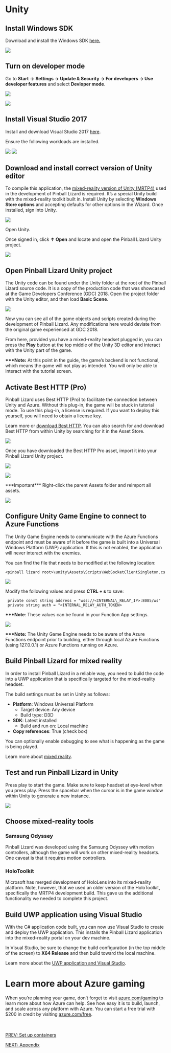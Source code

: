 Unity
=====

<span id="_Download_and_Install" class="anchor"><span id="_Toc519166875" class="anchor"></span></span>Install Windows SDK
-------------------------------------------------------------------------------------------------------------------------

Download and install the Windows SDK
[here.](https://developer.microsoft.com/en-US/windows/downloads/windows-10-sdk)

![](/media/image107.png)

Turn on developer mode
----------------------

Go to **Start** **-&gt;** **Settings -&gt; Update & Security -&gt; For
developers -&gt; Use developer features** and select **Devloper mode**.

![](/media/image108.png)

![](/media/image109.png)

Install Visual Studio 2017
--------------------------

Install and download Visual Studio 2017
[here](https://visualstudio.microsoft.com/downloads/?utm_medium=microsoft&utm_source=docs.microsoft.com&utm_campaign=button+cta&utm_content=download+vs2017).

Ensure the following workloads are installed.

![](/media/image110.png) ![](/media/image111.png)

Download and install correct version of Unity editor
----------------------------------------------------

To compile this application, the [mixed-reality version of Unity
(MRTP4)](http://beta.unity3d.com/download/b1565bfe4a0c/UnityDownloadAssistant.exe)
used in the development of Pinball Lizard is required. It’s a special
Unity build with the mixed-reality toolkit built in. Install Unity by
selecting **Windows Store options** and accepting defaults for other
options in the Wizard. Once installed, sign into Unity.

![](/media/image112.png)

Open Unity.

Once signed in, click **↑ Open** and locate and open the Pinball Lizard
Unity project.

![](/media/image113.png)

<span id="_Download_Source_Code" class="anchor"><span id="_Azure_Functions" class="anchor"><span id="_Open_the_Pinball" class="anchor"><span id="_Toc519166877" class="anchor"></span></span></span></span>Open Pinball Lizard Unity project
--------------------------------------------------------------------------------------------------------------------------------------------------------------------------------------------------------------------------------------------

The Unity code can be found under the Unity folder at the root of the
Pinball Lizard source code. It is a copy of the production code that was
showcased at the Game Developers Conference (GDC) 2018. Open the project
folder with the Unity editor, and then load **Basic Scene**.

![](/media/image114.png)

Now you can see all of the game objects and scripts created during the
development of Pinball Lizard. Any modifications here would deviate from
the original game experienced at GDC 2018.

From here, provided you have a mixed-reality headset plugged in, you can
press the **Play** button at the top middle of the Unity 3D editor and
interact with the Unity part of the game.

**\*\*\*Note:** At this point in the guide, the game’s backend is not
functional, which means the game will not play as intended. You will
only be able to interact with the tutorial screen.

<span id="_Activate_HTTP_Pro" class="anchor"><span id="_Toc519166878" class="anchor"></span></span>Activate Best HTTP (Pro)
---------------------------------------------------------------------------------------------------------------------------

Pinball Lizard uses Best HTTP (Pro) to facilitate the connection between
Unity and Azure. Without this plug-in, the game will be stuck in
tutorial mode. To use this plug-in, a license is required. If you want
to deploy this yourself, you will need to obtain a license key.

Learn more or [download Best
HTTP](https://assetstore.unity.com/packages/tools/network/best-http-10872).
You can also search for and download Best HTTP from within Unity by
searching for it in the Asset Store.

![](/media/image115.png)

Once you have downloaded the Best HTTP Pro asset, import it into your
Pinball Lizard Unity project.

![](/media/image116.png)

![](/media/image117.png)

\*\*\*Important\*\*\* Right-click the parent Assets folder and reimport
all assets.

![](/media/image118.png)

<span id="_Configuring_Unity_Game" class="anchor"><span id="_Toc519166879" class="anchor"></span></span>Configure Unity Game Engine to connect to Azure Functions
-----------------------------------------------------------------------------------------------------------------------------------------------------------------

The Unity Game Engine needs to communicate with the Azure Functions
endpoint and must be aware of it before the game is built into a
Universal Windows Platform (UWP) application. If this is not enabled,
the application will never interact with the enemies.

You can find the file that needs to be modified at the following
location:

```<pinball lizard root>\unity\Assets\Scripts\WebSocketClientSingleton.cs```

![](/media/image119.png)

Modify the following values and press **CTRL + s** to save:
```
 private const string address = "wss://<INTERNAL\_RELAY_IP>:8085/ws"
 private string auth = "<INTERNAL_RELAY_AUTH_TOKEN>
```
**\*\*\*Note**: These values can be found in your Function App settings.

![](/media/image120.png)

**\*\*\*Note:** The Unity Game Engine needs to be aware of the Azure
Functions endpoint prior to building, either through local Azure
Functions (using 127.0.0.1) or Azure Functions running on Azure.

<span id="_Building_Pinball_Lizard" class="anchor"><span id="_Toc519166880" class="anchor"></span></span>Build Pinball Lizard for mixed reality
-----------------------------------------------------------------------------------------------------------------------------------------------

In order to install Pinball Lizard in a reliable way, you need to build
the code into a UWP application that is specifically targeted for the
mixed-reality headset.

The build settings must be set in Unity as follows:

-   **Platform**: Windows Universal Platform
    -   Target device: Any device
    -   Build type: D3D
-   **SDK**: Latest installed
    -   Build and run on: Local machine
-   **Copy references**: True (check box)

You can optionally enable debugging to see what is happening as the game
is being played.

Learn more about [mixed
reality](https://docs.microsoft.com/en-us/windows/mixed-reality/unity-development-overview).

Test and run Pinball Lizard in Unity
------------------------------------

Press play to start the game. Make sure to keep headset at eye-level
when you press play. Press the spacebar when the cursor is in the game
window within Unity to generate a new instance.

![](/media/image121.png)

<span id="_Holotoolkit" class="anchor"><span id="_Mixed_Reality" class="anchor"><span id="_Toc519166881" class="anchor"></span></span></span>Choose mixed-reality tools
-----------------------------------------------------------------------------------------------------------------------------------------------------------------------

### Samsung Odyssey 

Pinball Lizard was developed using the Samsung Odyssey with motion
controllers, although the game will work on other mixed-reality
headsets. One caveat is that it requires motion controllers.

### HoloToolkit

Microsoft has merged development of HoloLens into its mixed-reality
platform. Note, however, that we used an older version of the
HoloToolkit, specifically the MRTP4 development build. This gave us the
additional functionality we needed to complete this project.

<span id="_Build_UWP_Application" class="anchor"><span id="_Toc519166884" class="anchor"></span></span>Build UWP application using Visual Studio
------------------------------------------------------------------------------------------------------------------------------------------------

With the C\# application code built, you can now use Visual Studio to
create and deploy the UWP application. This installs the Pinball Lizard
application into the mixed-reality portal on your dev machine.

In Visual Studio, be sure to change the build configuration (in the top
middle of the screen) to **X64 Release** and then build toward the local
machine.

Learn more about the [UWP application and Visual
Studio](https://docs.microsoft.com/en-us/windows/uwp/packaging/packaging-uwp-apps).

<span id="_Toc519166892" class="anchor"><span id="_Toc519166885" class="anchor"></span></span>Learn more about Azure gaming
===========================================================================================================================

When you’re planning your game, don’t forget to visit
[azure.com/gaming](https://indigoslate.sharepoint.com/sites/pwa/VR%20Game%20Development%20%20Launch%20%5bAzure%20Gaming%5d/Shared%20Documents/Working/GitHub%20step%20by%20step/azure.com/gaming)
to learn more about how Azure can help. See how easy it is to build,
launch, and scale across any platform with Azure. You can start a free
trial with \$200 in credit by visiting
[azure.com/free](https://indigoslate.sharepoint.com/sites/pwa/VR%20Game%20Development%20%20Launch%20%5bAzure%20Gaming%5d/Shared%20Documents/Working/GitHub%20step%20by%20step/azure.com/free).

<br><br>
[PREV: Set up containers](/docs/03_Set_up_containers.md)

[NEXT: Appendix](/docs/05_Appendix.md)